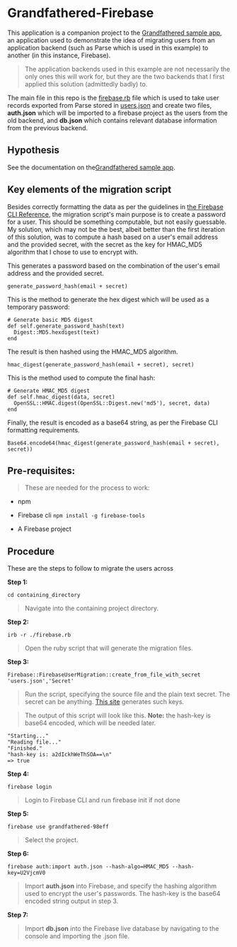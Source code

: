 # Grandfathered-Firebase

This application is a companion project to the [Grandfathered sample app](https://github.com/ironic-name/Grandfathered-Application), an application used to demonstrate the idea of migrating users from an application backend (such as Parse which is used in this example) to another (in this instance, Firebase). 

> The application backends used in this example are not necessarily the only ones this will work for, but they are the two backends that I first applied this solution (admittedly badly) to.

The main file in this repo is the [firebase.rb](https://github.com/ironic-name/Grandfathered-Firebase/blob/master/firebase.rb) file which is used to take user records exported from Parse stored in [users.json](https://github.com/ironic-name/Grandfathered-Firebase/blob/master/users.json) and create two files, **auth.json** which will be imported to a firebase project as the users from the old backend, and **db.json** which contains relevant database information from the previous backend.

## Hypothesis

See the documentation on the[Grandfathered sample app](https://github.com/ironic-name/Grandfathered-Application).

## Key elements of the migration script

 Besides correctly formatting the data as per the guidelines in [the Firebase CLI Reference](https://firebase.google.com/docs/cli/), the migration script's main purpose is to create a password for a user. This should be something computable, but not easily guessable. My solution, which may not be the best, albeit better than the first iteration of this solution, was to compute a hash based on a user's email address and the provided secret, with the secret as the key for HMAC_MD5 algorithm that I chose to use to encrypt with. 

This generates a password based on the combination of the user's email address and the provided secret.

    generate_password_hash(email + secret)

This is the method to generate the hex digest which will be used as a temporary password:

    # Generate basic MD5 digest
    def self.generate_password_hash(text)
      Digest::MD5.hexdigest(text)
    end

The result is then hashed using the HMAC_MD5 algorithm.

    hmac_digest(generate_password_hash(email + secret), secret)

This is the method used to compute the final hash:

    # Generate HMAC_MD5 digest
    def self.hmac_digest(data, secret)
      OpenSSL::HMAC.digest(OpenSSL::Digest.new('md5'), secret, data)
    end

Finally, the result is encoded as a base64 string, as per the Firebase CLI formatting requirements.

    Base64.encode64(hmac_digest(generate_password_hash(email + secret), secret))

## Pre-requisites:

> These are needed for the process to work:

* npm

* Firebase cli `npm install -g firebase-tools`

* A Firebase project


## Procedure

These are the steps to follow to migrate the users across

**Step 1:**

`cd containing_directory`

> Navigate into the containing project directory.

**Step 2:**

`irb -r ./firebase.rb`

> Open the ruby script that will generate the migration files.

**Step 3:**

`Firebase::FirebaseUserMigration::create_from_file_with_secret 'users.json','Secret'`

> Run the script, specifying the source file and the plain text secret. The secret can be anything. [This site](https://randomkeygen.com) generates such keys.

> The output of this script will look like this. **Note:**  the hash-key is base64 encoded, which will be needed later.
>
    "Starting..."
    "Reading file..."
    "Finished."
    "hash-key is: a2dIckhWeThSOA==\n"
    => true 


**Step 4:**

`firebase login`

> Login to Firebase CLI and run firebase init if not done

**Step 5:**

`firebase use grandfathered-98eff`

> Select the project.

**Step 6:**
 
`firebase auth:import auth.json --hash-algo=HMAC_MD5 --hash-key=U2VjcmV0`

> Import **auth.json** into Firebase, and specify the hashing algorithm used to encrypt the user's passwords. The hash-key is the base64 encoded string output in step 3.

**Step 7:**

>Import **db.json** into the Firebase live database by navigating to the console and importing the .json file.
